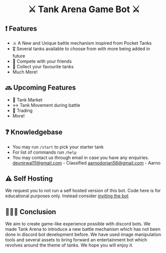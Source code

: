 <h1 align="center">
  <br>
   ⚔️ Tank Arena Game Bot ⚔️
  <br>
</h1>


## ❗ Features
* ⚔️ A New and Unique battle mechanism inspired from Pocket Tanks
* 🎖️ Several tanks available to choose from with more being added in future
* 👥 Compete with your friends
* 💟 Collect your favourite tanks
* Much More!

## 🔜 Upcoming Features
* 🛒 Tank Market
* ↔️ Tank Movement during battle
* 🤝 Trading
* More!

## ❓ Knowledgebase
* You may run `/start` to pick your starter tank
* For list of commands run `/help` 
* You may contact us through email in case you have any enquiries. 
devnirwal11@gmail.com - Classified
aarnodorian56@gmail.com - Aarno

## ⚠️ Self Hosting
We request you to not run a self hosted version of this bot. Code here is for educational purposes only. Instead consider [inviting the bot](https://discord.com/api/oauth2/authorize?client_id=1003954779346718720&permissions=2147863616&scope=bot%20applications.commands)

## 🧑🏻‍💻 Conclusion
We aim to create game-like experience possible with discord bots. We made Tank Arena to introduce a new battle mechanism which has not been done in discord bot development before. We have used image manipulation tools and several assets to bring forward an entertainment bot which revolves around the theme of tanks. We hope you will enjoy it.  
